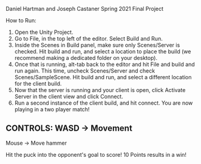 Daniel Hartman and Joseph Castaner
Spring 2021 Final Project

How to Run:
1) Open the Unity Project.
2) Go to File, in the top left of the editor. Select Build and Run.
3) Inside the Scenes in Build panel, make sure only Scenes/Server is checked. Hit build and run, and select a location
to place the build (we recommend making a dedicated folder on your desktop).
4) Once that is running, alt-tab back to the editor and hit File and build and run again. This time, uncheck Scenes/Server
and check Scenes/SampleScene. Hit build and run, and select a different location for the client build.
5) Now that the server is running and your client is open, click Activate Server in the client view and click Connect.
6) Run a second instance of the client build, and hit connect. You are now playing in a two player match!

CONTROLS:
WASD -> Movement
-
Mouse -> Move hammer

Hit the puck into the opponent's goal to score! 10 Points results in a win!
